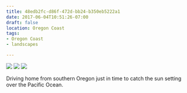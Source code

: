 ```yaml
---
title: 48edb2fc-d86f-472d-bb24-b350eb5222a1
date: 2017-06-04T10:51:26-07:00
draft: false
location: Oregon Coast
tags:
- Oregon Coast
- landscapes

---
```



![](https://d17enza3bfujl8.cloudfront.net/DSCF7270.jpg)
![](https://d17enza3bfujl8.cloudfront.net/DSCF7285.jpg)
![](https://d17enza3bfujl8.cloudfront.net/DSCF7302.jpg)

Driving home from southern Oregon just in time to catch the sun setting over the
Pacific Ocean.

